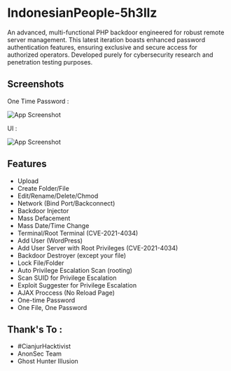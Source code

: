 
# IndonesianPeople-5h3llz

An advanced, multi-functional PHP backdoor engineered for robust remote server management. This latest iteration boasts enhanced password authentication features, ensuring exclusive and secure access for authorized operators. Developed purely for cybersecurity research and penetration testing purposes.


## Screenshots

One Time Password :

![App Screenshot](https://e.top4top.io/p_3462aegse1.jpg)

UI :

![App Screenshot](https://a.top4top.io/p_34625pzmx1.jpg)


## Features

- Upload
- Create Folder/File
- Edit/Rename/Delete/Chmod
- Network (Bind Port/Backconnect)
- Backdoor Injector
- Mass Defacement
- Mass Date/Time Change
- Terminal/Root Terminal (CVE-2021-4034)
- Add User (WordPress)
- Add User Server with Root Privileges (CVE-2021-4034)
- Backdoor Destroyer (except your file)
- Lock File/Folder
- Auto Privilege Escalation Scan (rooting)
- Scan SUID for Privilege Escalation
- Exploit Suggester for Privilege Escalation
- AJAX Proccess (No Reload Page)
- One-time Password
- One File, One Password
## Thank's To :

- #CianjurHacktivist
- AnonSec Team
- Ghost Hunter Illusion

